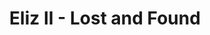 ---
layout: archive_film
permalink: en/archive/2020/short/eliz-ii

title: Eliz II - Lost and Found
director: Ivan Krupenikov
country: Ukraine
description: Two wandering souls finally able to reach each other.
category: short
image_folder: images/films/archive/2020/short/eliz-ii
is_winner: false
submission_year: 2020
lang: en
---